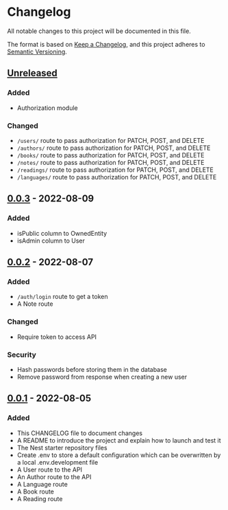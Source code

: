 # Changelog
All notable changes to this project will be documented in this file.

The format is based on [Keep a Changelog](https://keepachangelog.com/en/1.0.0/),
and this project adheres to [Semantic Versioning](https://semver.org/spec/v2.0.0.html).

## [Unreleased]
### Added
- Authorization module

### Changed
- `/users/` route to pass authorization for PATCH, POST, and DELETE
- `/authors/` route to pass authorization for PATCH, POST, and DELETE
- `/books/` route to pass authorization for PATCH, POST, and DELETE
- `/notes/` route to pass authorization for PATCH, POST, and DELETE
- `/readings/` route to pass authorization for PATCH, POST, and DELETE
- `/languages/` route to pass authorization for PATCH, POST, and DELETE

## [0.0.3] - 2022-08-09
### Added
- isPublic column to OwnedEntity
- isAdmin column to User

## [0.0.2] - 2022-08-07
### Added
- `/auth/login` route to get a token
- A Note route

### Changed
- Require token to access API

### Security
- Hash passwords before storing them in the database
- Remove password from response when creating a new user

## [0.0.1] - 2022-08-05
### Added
- This CHANGELOG file to document changes
- A README to introduce the project and explain how to launch and test it
- The Nest starter repository files
- Create .env to store a default configuration which can be overwritten by a local .env.development file
- A User route to the API
- An Author route to the API
- A Language route
- A Book route
- A Reading route

[Unreleased]: https://github.com/taylorhmorris/reading-log-back/compare/v0.0.3...HEAD
[0.0.3]: https://github.com/taylorhmorris/reading-log-back/compare/v0.0.2...v0.0.3
[0.0.2]: https://github.com/taylorhmorris/reading-log-back/compare/v0.0.1...v0.0.2
[0.0.1]: https://github.com/taylorhmorris/reading-log-back/releases/tag/v0.0.1
